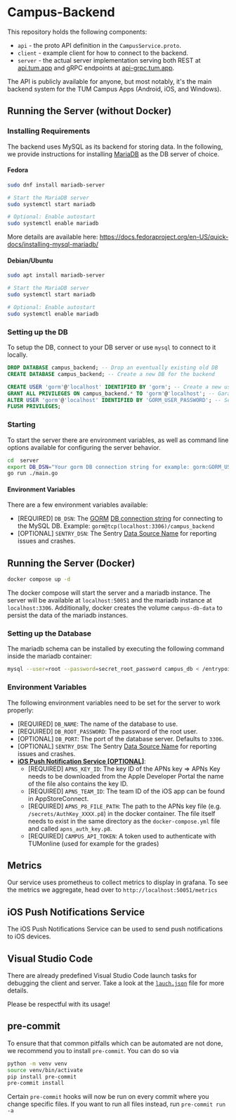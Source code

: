 # Campus-Backend

This repository holds the following components:
* `api` - the proto API definition in the `CampusService.proto`.
* `client` - example client for how to connect to the backend.
* `server` - the actual server implementation serving both REST at [api.tum.app](https://api.tum.app)
  and gRPC endpoints at [api-grpc.tum.app](https://api-grpc.tum.app).

The API is publicly available for anyone, but most notably, it's the main backend system for the TUM Campus Apps (Android, iOS, and Windows).

## Running the Server (without Docker)

### Installing Requirements

The backend uses MySQL as its backend for storing data.
In the following, we provide instructions for installing [MariaDB](https://mariadb.org/) as the DB server of choice.

#### Fedora

```bash
sudo dnf install mariadb-server

# Start the MariaDB server
sudo systemctl start mariadb

# Optional: Enable autostart
sudo systemctl enable mariadb
```

More details are available here: https://docs.fedoraproject.org/en-US/quick-docs/installing-mysql-mariadb/

#### Debian/Ubuntu

```bash
sudo apt install mariadb-server

# Start the MariaDB server
sudo systemctl start mariadb

# Optional: Enable autostart
sudo systemctl enable mariadb
```

### Setting up the DB

To setup the DB, connect to your DB server or use `mysql` to connect to it locally.

```sql
DROP DATABASE campus_backend; -- Drop an eventually existing old DB
CREATE DATABASE campus_backend; -- Create a new DB for the backend

CREATE USER 'gorm'@'localhost' IDENTIFIED BY 'gorm'; -- Create a new user called `gorm`.
GRANT ALL PRIVILEGES ON campus_backend.* TO 'gorm'@'localhost'; -- Garant our `gorm` user access to the `campus_backend` DB.
ALTER USER 'gorm'@'localhost' IDENTIFIED BY 'GORM_USER_PASSWORD'; -- Set a password for the `gorm` user.
FLUSH PRIVILEGES;
```

### Starting

To start the server there are environment variables, as well as command line options available for configuring the server behavior.

```bash
cd  server
export DB_DSN="Your gorm DB connection string for example: gorm:GORM_USER_PASSWORD@tcp(localhost:3306)/campus_backend"
go run ./main.go
```

#### Environment Variables

There are a few environment variables available:

* [REQUIRED] `DB_DSN`: The [GORM](https://gorm.io/) [DB connection string](https://gorm.io/docs/connecting_to_the_database.html#MySQL) for connecting to the MySQL DB. Example: `gorm@tcp(localhost:3306)/campus_backend`
* [OPTIONAL] `SENTRY_DSN`: The Sentry [Data Source Name](https://sentry-docs-git-patch-1.sentry.dev/product/sentry-basics/dsn-explainer/) for reporting issues and crashes.

## Running the Server (Docker)
```bash
docker compose up -d
```
The docker compose will start the server and a mariadb instance.
The server will be available at `localhost:50051` and the mariadb instance at `localhost:3306`.
Additionally, docker creates the volume `campus-db-data` to persist the data of the mariadb instances.

### Setting up the Database
The mariadb schema can be installed by executing the following command inside the mariadb container:
```bash
mysql --user=root --password=secret_root_password campus_db < /entrypoint/schema.sql
```

### Environment Variables
The following environment variables need to be set for the server to work properly:
* [REQUIRED] `DB_NAME`: The name of the database to use.
* [REQUIRED] `DB_ROOT_PASSWORD`: The password of the root user.
* [OPTIONAL] `DB_PORT`: The port of the database server. Defaults to `3306`.
* [OPTIONAL] `SENTRY_DSN`: The Sentry [Data Source Name](https://sentry-docs-git-patch-1.sentry.dev/product/sentry-basics/dsn-explainer/) for reporting issues and crashes.
* **[iOS Push Notification Service [OPTIONAL]](#ios-push-notifications-service)**:
  * [REQUIRED] `APNS_KEY_ID`: The key ID of the APNs key => APNs Key needs to be downloaded from the Apple Developer Portal the name of the file also contains the key ID.
  * [REQUIRED] `APNS_TEAM_ID`: The team ID of the iOS app can be found in AppStoreConnect.
  * [REQUIRED] `APNS_P8_FILE_PATH`: The path to the APNs key file (e.g. `/secrets/AuthKey_XXXX.p8`) in the docker container. The file itself needs to exist in the same directory as the `docker-compose.yml` file and called `apns_auth_key.p8`.
  * [REQUIRED] `CAMPUS_API_TOKEN`: A token used to authenticate with TUMonline (used for example for the grades)

## Metrics
Our service uses prometheus to collect metrics to display in grafana.
To see the metrics we aggregate, head over to `http://localhost:50051/metrics`

## iOS Push Notifications Service
The iOS Push Notifications Service can be used to send push notifications to iOS devices.

## Visual Studio Code
There are already predefined Visual Studio Code launch tasks for debugging the client and server.
Take a look at the [`lauch.json`](.vscode/launch.json) file for more details.


Please be respectful with its usage!

## pre-commit

To ensure that that common pitfalls which can be automated are not done, we recommend you to install `pre-commit`.
You can do so via

```bash
python -m venv venv
source venv/bin/activate
pip install pre-commit
pre-commit install
```

Certain `pre-commit` hooks will now be run on every commit where you change specific files.
If you want to run all files instead, run `pre-commit run -a`
